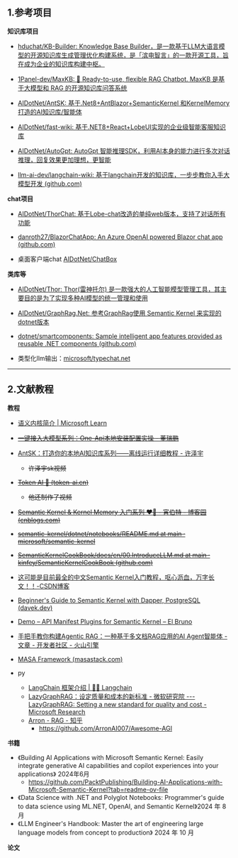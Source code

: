 ## 1.参考项目

**知识库项目**

- [hduchat/KB-Builder: Knowledge Base Builder，是一款基于LLM大语言模型的开源知识库生成管理优化构建系统，是「滨电智言」的一款开源工具，旨在成为企业的知识库构建中枢。](https://github.com/hduchat/KB-Builder)

- [1Panel-dev/MaxKB: 💬 Ready-to-use, flexible RAG Chatbot. MaxKB 是基于大模型和 RAG 的开源知识库问答系统](https://github.com/1Panel-dev/MaxKB)
- [AIDotNet/AntSK: 基于.Net8+AntBlazor+SemanticKernel 和KernelMemory 打造的AI知识库/智能体](https://github.com/AIDotNet/AntSK)
- [AIDotNet/fast-wiki: 基于.NET8+React+LobeUI实现的企业级智能客服知识库](https://github.com/AIDotNet/fast-wiki)
- [AIDotNet/AutoGpt: AutoGpt 智能推理SDK，利用AI本身的能力进行多次对话推理，回复效果更加理想，更智能](https://github.com/AIDotNet/AutoGpt)

- [llm-ai-dev/langchain-wiki: 基于langchain开发的知识库，一步步教你入手大模型开发 (github.com)](https://github.com/llm-ai-dev/langchain-wiki)



**chat项目**

- [AIDotNet/ThorChat: 基于Lobe-chat改造的单纯web版本，支持了对话所有功能](https://github.com/AIDotNet/ThorChat)

- [danroth27/BlazorChatApp: An Azure OpenAI powered Blazor chat app (github.com)](https://github.com/danroth27/BlazorChatApp)
- 桌面客户端chat [AIDotNet/ChatBox](https://github.com/AIDotNet/ChatBox)



**类库等**

- [AIDotNet/Thor: Thor(雷神托尔) 是一款强大的人工智能模型管理工具，其主要目的是为了实现多种AI模型的统一管理和使用](https://github.com/AIDotNet/Thor)
- [AIDotNet/GraphRag.Net: 参考GraphRag使用 Semantic Kernel 来实现的dotnet版本](https://github.com/AIDotNet/GraphRag.Net)

- [dotnet/smartcomponents: Sample intelligent app features provided as reusable .NET components (github.com)](https://github.com/dotnet/smartcomponents)

- 类型化llm输出：[microsoft/typechat.net](https://github.com/microsoft/TypeChat.net)

























****

## 2.文献教程

**教程**

- [语义内核简介 | Microsoft Learn](https://learn.microsoft.com/zh-cn/semantic-kernel/overview/)
- ~~[一键接入大模型系列：One-Api本地安装配置实操 - 董瑞鹏](https://www.cnblogs.com/ruipeng/p/18176042)~~
- [AntSK：打造你的本地AI知识库系列——离线运行详细教程 - 许泽宇](https://www.cnblogs.com/xuzeyu/p/18049860)
  - ~~许泽宇sk视频~~
- ~~[Token AI 🤖 (token-ai.cn)](https://token-ai.cn/docs/ai-agent/index)~~
  - ~~他还制作了视频~~
- ~~[Semantic Kernel & Kernel Memory 入门系列 ❤️‍🔥 - 宵伯特 - 博客园 (cnblogs.com)](https://www.cnblogs.com/xbotter/p/semantic_kernel_introduction.html)~~
- ~~[semantic-kernel/dotnet/notebooks/README.md at main · microsoft/semantic-kernel](https://github.com/microsoft/semantic-kernel/blob/main/dotnet/notebooks/README.md)~~
- ~~[SemanticKernelCookBook/docs/cn/00.IntroduceLLM.md at main · kinfey/SemanticKernelCookBook (github.com)](https://github.com/kinfey/SemanticKernelCookBook/blob/main/docs/cn/00.IntroduceLLM.md)~~
- [这可能是目前最全的中文Semantic Kernel入门教程，呕心沥血，万字长文！！-CSDN博客](https://blog.csdn.net/sd7o95o/article/details/135984882)
- [Beginner's Guide to Semantic Kernel with Dapper, PostgreSQL (davek.dev)](https://davek.dev/beginners-guide-to-semantic-kernel-with-dapper-postgresql-and-pgvector-in-c)
- [Demo – API Manifest Plugins for Semantic Kernel – El Bruno](https://elbruno.com/2024/05/08/demo-api-manifest-plugins-for-semantic-kernel/)
- [手把手教你构建Agentic RAG：一种基于多文档RAG应用的AI Agent智能体 - 文章 - 开发者社区 - 火山引擎](https://developer.volcengine.com/articles/7373874019113631754)

- [MASA Framework (masastack.com)](https://docs.masastack.com/framework/concepts/overview#mecha)

- py
  - [LangChain 框架介绍 | 🦜️🔗 Langchain](https://docs.langchain.com.cn/docs/introduction/)
  - [LazyGraphRAG：设定质量和成本的新标准 - 微软研究院 --- LazyGraphRAG: Setting a new standard for quality and cost - Microsoft Research](https://www.microsoft.com/en-us/research/blog/lazygraphrag-setting-a-new-standard-for-quality-and-cost/)
  - [Arron - RAG - 知乎](https://www.zhihu.com/column/c_1728347655808483328)
    - https://github.com/ArronAI007/Awesome-AGI





**书籍**

- 《Building AI Applications with Microsoft Semantic Kernel: Easily integrate generative AI capabilities and copilot experiences into your applications》 2024年6月
  - https://github.com/PacktPublishing/Building-AI-Applications-with-Microsoft-Semantic-Kernel?tab=readme-ov-file
- 《Data Science with .NET and Polyglot Notebooks: Programmer's guide to data science using ML.NET, OpenAI, and Semantic Kernel》2024 年 8 月
- 《LLM Engineer's Handbook: Master the art of engineering large language models from concept to production》 2024 年 10 月



**论文**

























